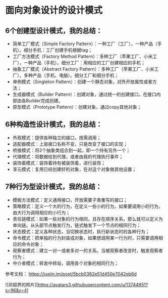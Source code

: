 # 面向对象设计的设计模式

## 6个创建型设计模式，我的总结：
- 简单工厂模式（Simple Factory Pattern）：一种工厂（工厂），一种产品（手机）。细分手机：工厂创建手机根据tag；
- 工厂方法模式（Factory Method Pattern）：多种工厂（苹果工厂、小米工厂），一种产品（手机）。细分工厂：用相应的工厂创建相应的手机；
- 抽象工厂模式（Abstract Factory Pattern）：多种工厂（苹果工厂、小米工厂），多种产品（手机、电脑）。细分工厂和细分手机；
- 单例模式（Singleton Pattern）：创建一个静态对象，对外开放属性或者方法；
- 生成器模式（Builder Pattern）：创建对象，通过统一的创建接口，在接口内部由各Builder完成创建。
- 原型模式（Prototype Pattern）：创建对象，通过copy其他对象；

## 6种构造性设计模式，我的总结：
- 外观模式：提供各种独立的接口，按需调用；
- 适配器模式：上层接口名称不变，只是改变了接口的实现；
- 桥接模式：将2个抽象类组合到一起，即一个持有另外一个；
- 代理模式：将数据给到代理，或者由我的代理执行事件；
- 装饰着模式：装饰着持有被装饰着，进行装饰；
- 享元模式：复用已经创建好的对象，在对这个对象做其他设置；

## 7种行为型设计模式，我的总结：
- 模板方法模式：定义通用接口，开放需要子类重写的接口；
- 策略模式：定义一个大的行为，在定义一些小的行为，如果要调用小的行为，由大行为调用相应的小行为；
- 责任链模式：如果一些对象的行为相同，且存在顺序关系，那么就可以定义为单向链。从头部节点触发行为，链式触发下一个节点的相同行为；
- 状态模式：定义各种状态，当切换状态时，执行新状态时的各种行为；
- 命令模式：把单独的行为封装成对象，如果想调用某一行为时，只需要调用相应的命令对象；
- 观察者模式：建立一对一或者多对一的关系。当被观察者改变时，触发观察者行为；
- 中介者模式：转发中转站，调用各个对象的相同行为；

参考文档：
https://juejin.im/post/5bcb0362e51d450e7042eb6d


![邓超界的照片][https://avatars3.githubusercontent.com/u/13744851?s=96&v=4]

